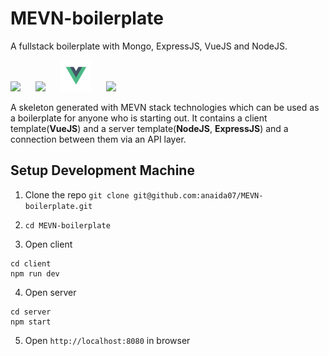 # MEVN-boilerplate
A fullstack boilerplate with Mongo, ExpressJS, VueJS and NodeJS.

<img src="https://encrypted-tbn0.gstatic.com/images?q=tbn:ANd9GcSOOiKh1Xk5RDZFKPkVXYfi8U-t2cuotiAOR7G_7w_HWXfV02TMnd9wnVM" height="50" /> &nbsp;&nbsp;&nbsp;&nbsp;&nbsp;<img src="https://i.cloudup.com/zfY6lL7eFa-3000x3000.png" height="50" /> &nbsp;&nbsp;&nbsp;&nbsp;&nbsp;<img src="/docs/Vue.js_Logo.svg.png" height="50" />  &nbsp;&nbsp;&nbsp;&nbsp;&nbsp;<img src="https://upload.wikimedia.org/wikipedia/commons/7/7e/Node.js_logo_2015.svg" height="50" /> 

A skeleton generated with MEVN stack technologies which can be used as a boilerplate for anyone who is starting out. It contains a client template(**VueJS**) and a server template(**NodeJS**, **ExpressJS**) and a connection between them via an API layer.


## Setup Development Machine
1. Clone the repo `git clone git@github.com:anaida07/MEVN-boilerplate.git`

2. `cd MEVN-boilerplate`

3. Open client
```
cd client
npm run dev
```

4. Open server
```
cd server
npm start
```

5. Open `http://localhost:8080` in browser

